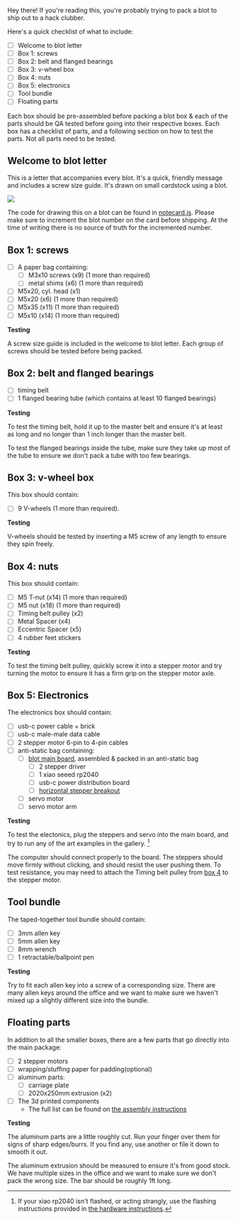 Hey there! If you're reading this, you're probably trying to pack a blot to ship out to a hack clubber.

Here's a quick checklist of what to include:

- [ ] Welcome to blot letter
- [ ] Box 1: screws
- [ ] Box 2: belt and flanged bearings
- [ ] Box 3: v-wheel box
- [ ] Box 4: nuts
- [ ] Box 5: electronics
- [ ] Tool bundle
- [ ] Floating parts

Each box should be pre-assembled before packing a blot box & each of the parts should be QA tested before going into their respective boxes. Each box has a checklist of parts, and a following section on how to test the parts. Not all parts need to be tested.

## Welcome to blot letter

This is a letter that accompanies every blot. It's a quick, friendly message and includes a screw size guide. It's drawn on small cardstock using a blot.

![](https://cloud-m6norcnvl-hack-club-bot.vercel.app/0img_2588.jpg)

The code for drawing this on a blot can be found in [notecard.js](./notecard.js). Please make sure to increment the blot number on the card before shipping. At the time of writing there is no source of truth for the incremented number.

## Box 1: screws

- [ ] A paper bag containing:
  - [ ] M3x10 screws (x9) (1 more than required)
  - [ ] metal shims (x6) (1 more than required)
- [ ] M5x20, cyl. head (x1)
- [ ] M5x20 (x6) (1 more than required)
- [ ] M5x35 (x11) (1 more than required)
- [ ] M5x10 (x14) (1 more than required)

**Testing**

A screw size guide is included in the welcome to blot letter. Each group of screws should be tested before being packed.

## Box 2: belt and flanged bearings

- [ ] timing belt
- [ ] 1 flanged bearing tube (which contains at least 10 flanged bearings)

**Testing**

To test the timing belt, hold it up to the master belt and ensure it's at least as long and no longer than 1 inch longer than the master belt.

To test the flanged bearings inside the tube, make sure they take up most of the tube to ensure we don't pack a tube with too few bearings.

## Box 3: v-wheel box

This box should contain:
- [ ] 9 V-wheels (1 more than required).

**Testing**

V-wheels should be tested by inserting a M5 screw of any length to ensure they spin freely.

## Box 4: nuts

This box should contain:
- [ ] M5 T-nut (x14) (1 more than required)
- [ ] M5 nut (x18) (1 more than required)
- [ ] Timing belt pulley (x2)
- [ ] Metal Spacer (x4)
- [ ] Eccentric Spacer (x5)
- [ ] 4 rubber feet stickers

**Testing**

To test the timing belt pulley, quickly screw it into a stepper motor and try turning the motor to ensure it has a firm grip on the stepper motor axle.

## Box 5: Electronics

The electronics box should contain:
- [ ] usb-c power cable + brick
- [ ] usb-c male-male data cable
- [ ] 2 stepper motor 6-pin to 4-pin cables
- [ ] anti-static bag containing:
  - [ ] [blot main board](../../hardware/motor-control-board), assembled & packed in an anti-static bag
    - [ ] 2 stepper driver
    - [ ] 1 xiao seeed rp2040
    - [ ] usb-c power distribution board
    - [ ] [horizontal stepper breakout](https://cloud-9z8rqqzj6-hack-club-bot.vercel.app/0img_0759.jpg)
  - [ ] servo motor
  - [ ] servo motor arm

**Testing**

To test the electonics, plug the steppers and servo into the main board, and try to run any of the art examples in the gallery.  [^1]

[^1]: If your xiao rp2040 isn't flashed, or acting strangly, use the flashing instructions provided in [the hardware instructions](../../hardware/motor-control-board/SETUP.md).

The computer should connect properly to the board.
The steppers should move firmly without clicking, and should resist the user pushing them. To test resistance, you may need to attach the Timing belt pulley from [box 4](#box-4-spacers-and-pulleys-box) to the stepper motor.

## Tool bundle

The taped-together tool bundle should contain:
- [ ] 3mm allen key
- [ ] 5mm allen key
- [ ] 8mm wrench
- [ ] 1 retractable/ballpoint pen

**Testing**

Try to fit each allen key into a screw of a corresponding size. There are many allen keys around the office and we want to make sure we haven't mixed up a slightly different size into the bundle.

## Floating parts

In addition to all the smaller boxes, there are a few parts that go directly into the main package:
- [ ] 2 stepper motors
- [ ] wrapping/stuffing paper for padding(optional)
- [ ] aluminum parts:
  - [ ] carriage plate
  - [ ] 2020x250mm extrusion (x2)
- [ ] The 3d printed components
  - The full list can be found on [the assembly instructions](../ASSEMBLY.md)

**Testing**

The aluminum parts are a little roughly cut. Run your finger over them for signs of sharp edges/burrs. If you find any, use another or file it down to smooth it out.

The aluminum extrusion should be measured to ensure it's from good stock. We have multiple sizes in the office and we want to make sure we don't pack the wrong size. The bar should be roughly 1ft long.
